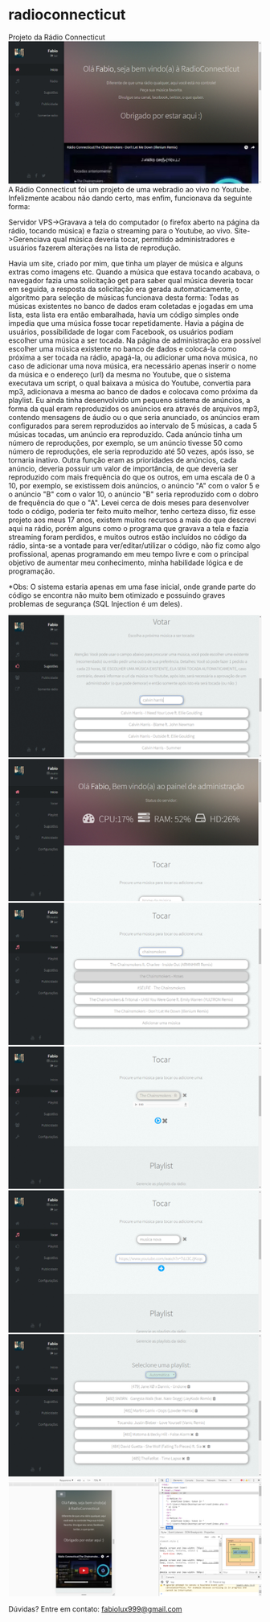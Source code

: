 # radioconnecticut
Projeto da Rádio Connecticut
<img src="prints/r1.png"/>
A Rádio Connecticut foi um projeto de uma webradio ao vivo no Youtube.
Infelizmente acabou não dando certo, mas enfim, funcionava da seguinte forma:

Servidor VPS->Gravava a tela do computador (o firefox aberto na página da rádio, tocando música) e fazia o streaming para o Youtube, ao vivo.
Site->Gerenciava qual música deveria tocar, permitido administradores e usuários fazerem alterações na lista de reprodução.

Havia um site, criado por mim, que tinha um player de música e alguns extras como imagens etc.
Quando a música que estava tocando acabava, o navegador fazia uma solicitação get para saber qual música deveria tocar em seguida, a resposta da solicitação era gerada automaticamente, o algoritmo para seleção de músicas funcionava desta forma: Todas as músicas existentes no banco de dados eram coletadas e jogadas em uma lista, esta lista era então embaralhada, havia um código simples onde impedia que uma música fosse tocar repetidamente.
Havia a página de usuários, possibilidade de logar com Facebook, os usuários podiam escolher uma música a ser tocada.
Na página de administração era possível escolher uma música existente no banco de dados e colocá-la como próxima a ser tocada na rádio, apagá-la, ou adicionar uma nova música, no caso de adicionar uma nova música, era necessário apenas inserir o nome da música e o endereço (url) da mesma no Youtube, que o sistema executava um script, o qual baixava a música do Youtube, convertia para mp3, adicionava a mesma ao banco de dados e colocava como próxima da playlist.
Eu ainda tinha desenvolvido um pequeno sistema de anúncios, a forma da qual eram reproduzidos os anúncios era através de arquivos mp3, contendo mensagens de áudio ou o que seria anunciado, os anúncios eram configurados para serem reproduzidos ao intervalo de 5 músicas, a cada 5 músicas tocadas, um anúncio era reproduzido. Cada anúncio tinha um número de reproduções, por exemplo, se um anúncio tivesse 50 como número de reproduções, ele seria reproduzido até 50 vezes, após isso, se tornaria inativo. Outra função eram as prioridades de anúncios, cada anúncio, deveria possuir um valor de importância, de que deveria ser reproduzido com mais frequência do que os outros, em uma escala de 0 a 10, por exemplo, se existissem dois anúncios, o anúncio "A" com o valor 5 e o anúncio "B" com o valor 10, o anúncio "B" seria reproduzido com o dobro de frequência do que o "A".
Levei cerca de dois meses para desenvolver todo o código, poderia ter feito muito melhor, tenho certeza disso, fiz esse projeto aos meus 17 anos, existem muitos recursos a mais do que descrevi aqui na rádio, porém alguns como o programa que gravava a tela e fazia streaming foram perdidos, e muitos outros estão incluídos no código da rádio, sinta-se a vontade para ver/editar/utilizar o código, não fiz como algo profissional, apenas programando em meu tempo livre e com o principal objetivo de aumentar meu conhecimento, minha habilidade lógica e de programação.

*Obs: O sistema estaria apenas em uma fase inicial, onde grande parte do código se encontra não muito bem otimizado e possuindo graves problemas de segurança (SQL Injection é um deles).


<img src="prints/r2.png"/>
<img src="prints/r3.png"/>
<img src="prints/r4.png"/>
<img src="prints/r5.png"/>
<img src="prints/r6.png"/>
<img src="prints/r7.png"/>
<img src="prints/r8.png"/>

Dúvidas? Entre em contato: fabiolux999@gmail.com
